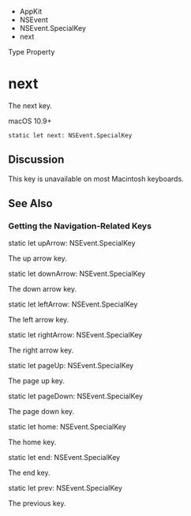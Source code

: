 

- AppKit
- NSEvent
- NSEvent.SpecialKey
-  next 

Type Property

# next

The next key.

macOS 10.9+

``` source
static let next: NSEvent.SpecialKey
```

## Discussion

This key is unavailable on most Macintosh keyboards.

## See Also

### Getting the Navigation-Related Keys

static let upArrow: NSEvent.SpecialKey

The up arrow key.

static let downArrow: NSEvent.SpecialKey

The down arrow key.

static let leftArrow: NSEvent.SpecialKey

The left arrow key.

static let rightArrow: NSEvent.SpecialKey

The right arrow key.

static let pageUp: NSEvent.SpecialKey

The page up key.

static let pageDown: NSEvent.SpecialKey

The page down key.

static let home: NSEvent.SpecialKey

The home key.

static let end: NSEvent.SpecialKey

The end key.

static let prev: NSEvent.SpecialKey

The previous key.

